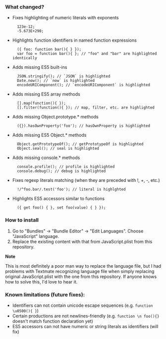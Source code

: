 ### What changed?

- Fixes highlighting of numeric literals with exponents
        
        123e-12;
        -5.673E+290;

- Highlights function identifiers in named function expressions

        ({ foo: function bar(){ } }); 
        var foo = function bar(){ }; // "foo" and "bar" are highlighted identically

- Adds missing ES5 built-ins
      
        JSON.stringify(); // `JSON` is highlighted
        Date.now(); // `now` is highlighted
        encodeURIComponent(); // `encodeURIComponent` is highlighted
  
- Adds missing ES5 array methods

        [].map(function(){ });
        [].filter(function(){ }); // map, filter, etc. are highlighted

- Adds missing Object.prototype.* methods

        ({}).hasOwnProperty('foo'); // hasOwnProperty is highlighted

- Adds missing ES5 Object.* methods
        
        Object.getPrototypeOf(); // getPrototypeOf is highlighted
        Object.seal(); // seal is highlighted

- Adds missing console.* methods
    
        console.profile(); // profile is highlighted
        console.debug(); // debug is highlighted

- Fixes regexp literals matching (when they are preceded with !, +, -, etc.)

        !/^foo.bar/.test('foo'); // literal is highlghted

    
- Highlights ES5 accessors similar to functions
    
        ({ get foo() { }, set foo(value) { } });


### How to install

1. Go to "Bundles" &rarr; "Bundle Editor" &rarr; "Edit Languages". Choose "JavaScript" language.
2. Replace the existing content with that from JavaScript.plist from this repository.

**Note**

This is most definitely a poor man way to replace the language file, but I had problems with Textmate recognizing language file when simply replacing original JavaScript.plist with the one from this repository. If anyone knows how to solve this, I'd love to hear it.

### Known limitations (future fixes):

- Identifiers can not contain unicode escape sequences (e.g. `function \u0500(){ }`)
- Certain productions are not newlines-friendly (e.g. `function \n foo(){}` doesn't match function declaration yet)
- ES5 accessors can not have numeric or string literals as identifiers (will fix)